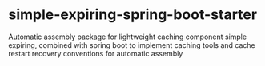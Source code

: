 # simple-expiring-spring-boot-starter
Automatic assembly package for lightweight caching component simple expiring, combined with spring boot to implement caching tools and cache restart recovery conventions for automatic assembly

